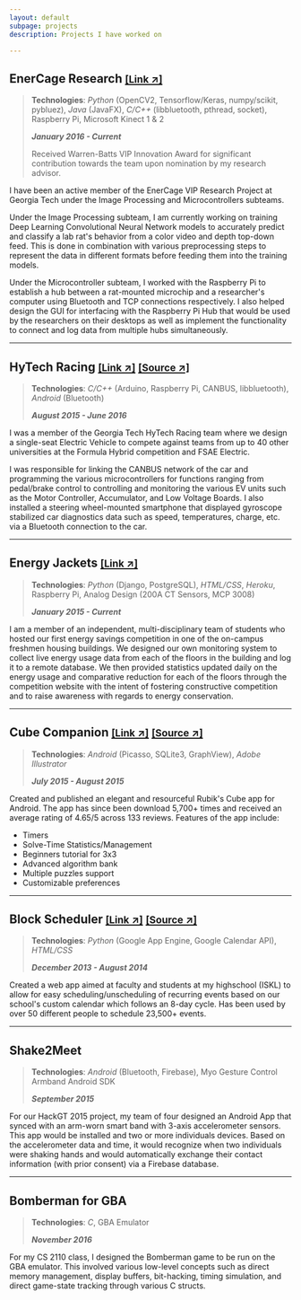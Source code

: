 ```yaml
---
layout: default
subpage: projects
description: Projects I have worked on

---
```


<!-- Projects -->
## EnerCage Research [<small>[Link ↗]</small>](http://www.vip.gatech.edu/teams/enercage)
> **Technologies**: *Python* (OpenCV2, Tensorflow/Keras, numpy/scikit, pybluez), *Java* (JavaFX), *C/C++* (libbluetooth, pthread, socket), Raspberry Pi, Microsoft Kinect 1 & 2
>
> ***January 2016 - Current***
>
> Received Warren-Batts VIP Innovation Award for significant contribution towards the team upon nomination by my research advisor.

I have been an active member of the EnerCage VIP Research Project at Georgia Tech under the Image Processing and Microcontrollers subteams.

Under the Image Processing subteam, I am currently working on training Deep Learning Convolutional Neural Network models to accurately predict and classify a lab rat's behavior from a color video and depth top-down feed. This is done in combination with various preprocessing steps to represent the data in different formats before feeding them into the training models.

Under the Microcontroller subteam, I worked with the Raspberry Pi to establish a hub between a rat-mounted microchip and a researcher's computer using Bluetooth and TCP connections respectively. I also helped design the GUI for interfacing with the Raspberry Pi Hub that would be used by the researchers on their desktops as well as implement the functionality to connect and log data from multiple hubs simultaneously.

* * *

## HyTech Racing [<small>[Link ↗]</small>](https://hytechracing.gatech.edu/) [<small>[Source ↗]</small>](https://github.com/hytech-racing/code-2016)
> **Technologies**: *C/C++* (Arduino, Raspberry Pi, CANBUS, libbluetooth), *Android* (Bluetooth)
>
> ***August 2015 - June 2016***

I was a member of the Georgia Tech HyTech Racing team where we design a single-seat Electric Vehicle to compete against teams from up to 40 other universities at the Formula Hybrid competition and FSAE Electric.

I was responsible for linking the CANBUS network of the car and programming the various microcontrollers for functions ranging from pedal/brake control to controlling and monitoring the various EV units such as the Motor Controller, Accumulator, and Low Voltage Boards. I also installed a steering wheel-mounted smartphone that displayed gyroscope stabilized car diagnostics data such as speed, temperatures, charge, etc. via a Bluetooth connection to the car.

* * *

## Energy Jackets [<small>[Link ↗]</small>](https://energy-jackets.herokuapp.com/aboutus.html)
> **Technologies**: *Python* (Django, PostgreSQL), *HTML/CSS*, *Heroku*, Raspberry Pi, Analog Design (200A CT Sensors, MCP 3008)
>
> ***January 2015 - Current***

I am a member of an independent, multi-disciplinary team of students who hosted our first energy savings competition in one of the on-campus freshmen housing buildings. We designed our own monitoring system to collect live energy usage data from each of the floors in the building and log it to a remote database. We then provided statistics updated daily on the energy usage and comparative reduction for each of the floors through the competition website with the intent of
fostering constructive competition and to raise awareness with regards to energy conservation.

* * *

## Cube Companion [<small>[Link ↗]</small>](https://play.google.com/store/apps/details?id=com.qbix.cubecompanion) [<small>[Source ↗]</small>](https://github.com/sshashank124/CubeCompanion)
> **Technologies**: *Android* (Picasso, SQLite3, GraphView), *Adobe Illustrator*
>
> ***July 2015 - August 2015***

Created and published an elegant and resourceful Rubik's Cube app for Android. The app has since been download 5,700+ times and received an average rating of 4.65/5 across 133 reviews. Features of the app include:
* Timers
* Solve-Time Statistics/Management
* Beginners tutorial for 3x3
* Advanced algorithm bank
* Multiple puzzles support
* Customizable preferences

* * *

## Block Scheduler [<small>[Link ↗]</small>](http://block-scheduler.appspot.com/) [<small>[Source ↗]</small>](https://github.com/sshashank124/block_scheduler)
> **Technologies**: *Python* (Google App Engine, Google Calendar API), *HTML/CSS*
>
> ***December 2013 - August 2014***

Created a web app aimed at faculty and students at my highschool (ISKL) to allow for easy scheduling/unscheduling of recurring events based on our school's custom calendar which follows an 8-day cycle. Has been used by over 50 different people to schedule 23,500+ events.

* * *

## Shake2Meet
> **Technologies**: *Android* (Bluetooth, Firebase), Myo Gesture Control Armband Android SDK
>
> ***September 2015***

For our HackGT 2015 project, my team of four designed an Android App that synced with an arm-worn smart band with 3-axis accelerometer sensors. This app would be installed and two or more individuals devices. Based on the accelerometer data and time, it would recognize when two individuals were shaking hands and would automatically exchange their contact information (with prior consent) via a Firebase database.

* * *

## Bomberman for GBA
> **Technologies**: *C*, GBA Emulator
>
> ***November 2016***

For my CS 2110 class, I designed the Bomberman game to be run on the GBA emulator. This involved various low-level concepts such as direct memory management, display buffers, bit-hacking, timing simulation, and direct game-state tracking through various C structs.
